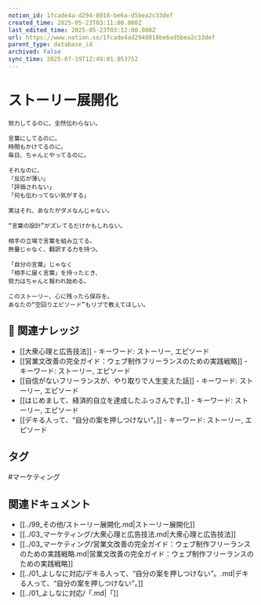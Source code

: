 ```yaml
---
notion_id: 1fcade4a-d294-8018-be6a-d5bea2c33def
created_time: 2025-05-23T03:11:00.000Z
last_edited_time: 2025-05-23T03:12:00.000Z
url: https://www.notion.so/1fcade4ad2948018be6ad5bea2c33def
parent_type: database_id
archived: False
sync_time: 2025-07-19T12:49:01.053752
---
```


#  ストーリー展開化

```plain text
努力してるのに、全然伝わらない。

言葉にしてるのに。
時間もかけてるのに。
毎日、ちゃんとやってるのに。

それなのに、
「反応が薄い」
「評価されない」
「何も伝わってない気がする」

実はそれ、あなたがダメなんじゃない。

“言葉の設計”がズレてるだけかもしれない。

相手の立場で言葉を組み立てる。
熱量じゃなく、翻訳する力を持つ。

「自分の言葉」じゃなく
「相手に届く言葉」を持ったとき、
努力はちゃんと報われ始める。

このストーリー、心に残ったら保存を。
あなたの“空回りエピソード”もリプで教えてほしい。

```

## 🔗 関連ナレッジ
- [[大衆心理と広告技法]] - キーワード: ストーリー, エピソード
- [[営業文改善の完全ガイド：ウェブ制作フリーランスのための実践戦略]] - キーワード: ストーリー, エピソード
- [[自信がないフリーランスが、やり取りで人生変えた話]] - キーワード: ストーリー, エピソード
- [[はじめまして、経済的自立を達成したふっさんです。]] - キーワード: ストーリー, エピソード
- [[デキる人って、“自分の案を押しつけない”。]] - キーワード: ストーリー, エピソード


## タグ

#マーケティング 

## 関連ドキュメント

- [[../99_その他/ストーリー展開化.md|ストーリー展開化]]
- [[../03_マーケティング/大衆心理と広告技法.md|大衆心理と広告技法]]
- [[../03_マーケティング/営業文改善の完全ガイド：ウェブ制作フリーランスのための実践戦略.md|営業文改善の完全ガイド：ウェブ制作フリーランスのための実践戦略]]
- [[../01_よしなに対応/デキる人って、“自分の案を押しつけない”。.md|デキる人って、“自分の案を押しつけない”。]]
- [[../01_よしなに対応/「.md|「]]
